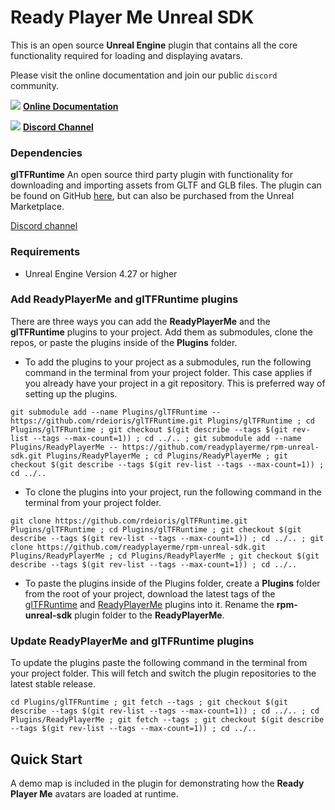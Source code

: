 # Ready Player Me Unreal SDK

This is an open source **Unreal Engine** plugin that contains all the core functionality required for loading and displaying avatars.

Please visit the online documentation and join our public `discord` community.

![](https://i.imgur.com/zGamwPM.png) **[Online Documentation]( https://docs.readyplayer.me/ready-player-me/integration-guides/unreal-sdk )**

![](https://i.imgur.com/FgbNsPN.png) **[Discord Channel]( https://discord.gg/9veRUu2 )**


### Dependencies

**glTFRuntime** An open source third party plugin with functionality for downloading and importing assets from GLTF and GLB files.
The plugin can be found on GitHub [here](https://github.com/rdeioris/glTFRuntime), but can also be purchased from the Unreal Marketplace.

[Discord channel](https://discord.gg/DzS7MHy)

### Requirements

- Unreal Engine Version 4.27 or higher


### Add ReadyPlayerMe and glTFRuntime plugins

There are three ways you can add the **ReadyPlayerMe** and the **glTFRuntime** plugins to your project. Add them as submodules, clone the repos, or paste the plugins inside of the **Plugins** folder.

- To add the plugins to your project as a submodules, run the following command in the terminal from your project folder. This case applies if you already have your project in a git repository. This is preferred way of setting up the plugins.

```
git submodule add --name Plugins/glTFRuntime -- https://github.com/rdeioris/glTFRuntime.git Plugins/glTFRuntime ; cd Plugins/glTFRuntime ; git checkout $(git describe --tags $(git rev-list --tags --max-count=1)) ; cd ../.. ; git submodule add --name Plugins/ReadyPlayerMe -- https://github.com/readyplayerme/rpm-unreal-sdk.git Plugins/ReadyPlayerMe ; cd Plugins/ReadyPlayerMe ; git checkout $(git describe --tags $(git rev-list --tags --max-count=1)) ; cd ../..
```

- To clone the plugins into your project, run the following command in the terminal from your project folder.

```
git clone https://github.com/rdeioris/glTFRuntime.git Plugins/glTFRuntime ; cd Plugins/glTFRuntime ; git checkout $(git describe --tags $(git rev-list --tags --max-count=1)) ; cd ../.. ; git clone https://github.com/readyplayerme/rpm-unreal-sdk.git Plugins/ReadyPlayerMe ; cd Plugins/ReadyPlayerMe ; git checkout $(git describe --tags $(git rev-list --tags --max-count=1)) ; cd ../..
```

- To paste the plugins inside of the Plugins folder, create a **Plugins** folder from the root of your project, download the latest tags of the [glTFRuntime](https://github.com/rdeioris/glTFRuntime.git) and [ReadyPlayerMe](https://github.com/readyplayerme/rpm-unreal-sdk.git) plugins into it. Rename the **rpm-unreal-sdk** plugin folder to the **ReadyPlayerMe**.

### Update ReadyPlayerMe and glTFRuntime plugins

To update the plugins paste the following command in the terminal from your project folder. This will fetch and switch the plugin repositories to the latest stable release.

```
cd Plugins/glTFRuntime ; git fetch --tags ; git checkout $(git describe --tags $(git rev-list --tags --max-count=1)) ; cd ../.. ; cd Plugins/ReadyPlayerMe ; git fetch --tags ; git checkout $(git describe --tags $(git rev-list --tags --max-count=1)) ; cd ../..
```

## Quick Start

A demo map is included in the plugin for demonstrating how the **Ready Player Me** avatars are loaded at runtime.
